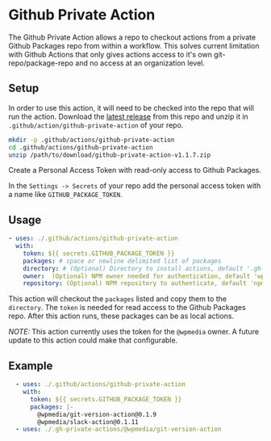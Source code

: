 # Github Private Action

The Github Private Action allows a repo to checkout actions from a private Github Packages repo from within a workflow. This solves current limitation with Github Actions that only gives actions access to it's own git-repo/package-repo and no access at an organization level.

## Setup

In order to use this action, it will need to be checked into the repo that will run the action. Download the [latest release](https://github.com/WPMedia/github-private-action/releases/latest) from this repo and unzip it in `.github/action/github-private-action` of your repo.

```bash
mkdir -p .github/actions/github-private-action
cd .github/actions/github-private-action
unzip /path/to/download/github-private-action-v1.1.7.zip
```

Create a Personal Access Token with read-only access to Github Packages.

In the `Settings -> Secrets` of your repo add the personal access token with a name like `GITHUB_PACKAGE_TOKEN`.

## Usage

```yaml
- uses: ./.github/actions/github-private-action
  with:
    token: ${{ secrets.GITHUB_PACKAGE_TOKEN }}
    packages: # space or newline delimited list of packages
    directory: # (Optional) Directory to install actions, default '.gh-private-actions'
    owner:  (Optional) NPM owner needed for authentication, default 'wpmedia'
    repository: (Optional) NPM repository to authenticate, default 'npm.pkg.github.com'
```

This action will checkout the `packages` listed and copy them to the `directory`. The `token` is needed for read access to the Github Packages repo. After this action runs, these packages can be as local actions.

_NOTE:_ This action currently uses the token for the `@wpmedia` owner. A future update to this action could make that configurable.

## Example

```yaml
  - uses: ./.github/actions/github-private-action
    with:
      token: ${{ secrets.GITHUB_PACKAGE_TOKEN }}
      packages: |-
        @wpmedia/git-version-action@0.1.9
        @wpmedia/slack-action@0.1.11
  - uses: ./.gh-private-actions/@wpmedia/git-version-action
```
